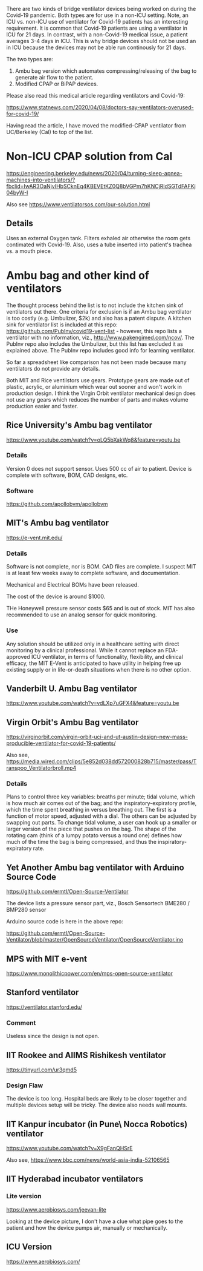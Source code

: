 There are two kinds of bridge ventilator devices being worked on during the Covid-19 pandemic. Both types are for use in a non-ICU setting.  Note, an ICU vs. non-ICU use of ventilator for Covid-19 patients has an interesting requirement.  It is common that Covid-19 patients are using a ventilator in ICU for 21 days.  In contrast, with a non-Covid-19 medical issue, a patient averages 3-4 days in ICU. This is why bridge devices should not be used an in ICU because the devices may not be able run continously for 21 days.   

The two types are:

1. Ambu bag version which automates compressing/releasing of the bag to generate air flow to the patient.
2. Modified CPAP or BiPAP devices.

Please also read this medical article regarding ventilators and Covid-19:  

https://www.statnews.com/2020/04/08/doctors-say-ventilators-overused-for-covid-19/

Having read the article, I have moved the modified-CPAP ventilator from UC/Berkeley (Cal) to top of the list.

# Non-ICU CPAP solution from Cal

https://engineering.berkeley.edu/news/2020/04/turning-sleep-apnea-machines-into-ventilators/?fbclid=IwAR3OaNjvIHbSCknEq4KBEVEtKZ0Q8bVGPm7hKNCjRldSGTdFAFKj04byW-I

Also see https://www.ventilatorsos.com/our-solution.html

## Details

Uses an external Oxygen tank. Filters exhaled air otherwise the room gets contimated with Covid-19.  Also, uses a tube inserted into patient's trachea vs. a mouth piece.

# Ambu bag and other kind of ventilators

The thought process behind the list is to not include the kitchen sink of ventilators out there.  One criteria for exclusion is if an Ambu bag ventilator is too costly (e.g. Umbulizer, $2k) and also has a patent dispute.  A kitchen sink for ventilator list is included at this repo: https://github.com/PubInv/covid19-vent-list - however, this repo lists a ventilator with no information, viz., http://www.pakengimed.com/ncov/.  The PubInv repo also includes the Umbulizer, but this list has excluded it as explained above.
The PubInv repo includes good info for learning ventilator.

So far a spreadsheet like comparison has not been made because many ventilators do not provide any details.  

Both MIT and Rice ventilstors use gears. Prototype gears are made out of plastic, acrylic, or aluminium which wear out sooner and won't work in production design.  I think the Virgin Orbit ventilator mechanical design does not use any gears which reduces the number of parts and makes volume production easier and faster.

## Rice University's Ambu bag ventilator

https://www.youtube.com/watch?v=oLQ5bXakWq8&feature=youtu.be

### Details
   Version 0 does not support sensor.  Uses 500 cc of air to patient.
   Device is complete with software, BOM, CAD designs, etc.
   
### Software

https://github.com/apollobvm/apollobvm


## MIT's Ambu bag ventilator

https://e-vent.mit.edu/

### Details
   Software is not complete, nor is BOM.  CAD files are complete.
   I suspect MIT is at least few weeks away to complete software,
   and documentation.
   
   Mechanical and Electrical BOMs have been released.
   
   The cost of the device is around $1000.
   
   THe Honeywell pressure sensor costs $65 and is out of stock.  MIT has also recommended to use an analog sensor for quick monitoring.

### Use

Any solution should be utilized only in a healthcare setting with direct monitoring by a clinical professional. While it cannot replace an FDA-approved ICU ventilator, in terms of functionality, flexibility, and clinical efficacy, the MIT E-Vent is anticipated to have utility in helping free up existing supply or in life-or-death situations when there is no other option.


## Vanderbilt U. Ambu Bag ventilator

https://www.youtube.com/watch?v=vdLXp7uGFX4&feature=youtu.be

## Virgin Orbit's Ambu Bag ventilator

https://virginorbit.com/virgin-orbit-uci-and-ut-austin-design-new-mass-producible-ventilator-for-covid-19-patients/

Also see, https://media.wired.com/clips/5e852d038dd572000828b715/master/pass/Transpoo_Ventilatorbroll.mp4

### Details

Plans to control three key variables: breaths per minute; tidal volume, which is how much air comes out of the bag; and the inspiratory-expiratory profile, which the time spent breathing in versus breathing out. The first is a function of motor speed, adjusted with a dial. The others can be adjusted by swapping out parts. To change tidal volume, a user can hook up a smaller or larger version of the piece that pushes on the bag. The shape of the rotating cam (think of a lumpy potato versus a round one) defines how much of the time the bag is being compressed, and thus the inspiratory-expiratory rate.

## Yet Another Ambu bag ventilator with Arduino Source Code

https://github.com/ermtl/Open-Source-Ventilator

The device lists a pressure sensor part, viz., Bosch Sensortech BME280 / BMP280 sensor

Arduino source code is here in the above repo:

https://github.com/ermtl/Open-Source-Ventilator/blob/master/OpenSourceVentilator/OpenSourceVentilator.ino


## MPS with MIT e-vent

https://www.monolithicpower.com/en/mps-open-source-ventilator


## Stanford ventilator

https://ventilator.stanford.edu/

### Comment

Useless since the design is not open.

## IIT Rookee and AIIMS Rishikesh ventilator

https://tinyurl.com/ur3qmd5

### Design Flaw

The device is too long.  Hospital beds are likely to be closer together and multiple devices setup will be tricky.  The device also needs wall mounts.

## IIT Kanpur incubator \(in Pune\ Nocca Robotics) ventilator

https://www.youtube.com/watch?v=X9gFanQHSrE

Also see, https://www.bbc.com/news/world-asia-india-52106565

## IIT Hyderabad incubator ventilators

### Lite version

https://www.aerobiosys.com/jeevan-lite

Looking at the device picture, I don't have a clue what pipe goes to the patient and how the device pumps air, manually or mechanically.

## ICU Version

https://www.aerobiosys.com/




